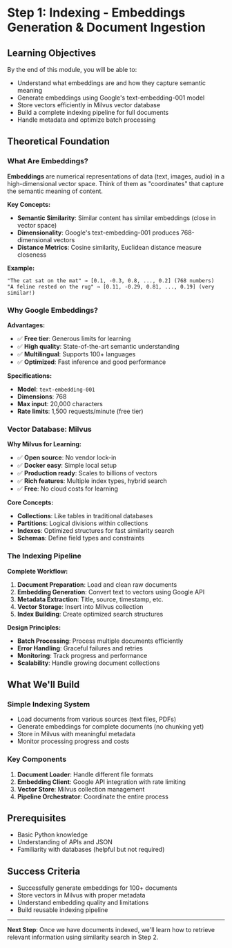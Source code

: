 # Step 1: Indexing - Embeddings Generation & Document Ingestion

## Learning Objectives
By the end of this module, you will be able to:
- Understand what embeddings are and how they capture semantic meaning
- Generate embeddings using Google's text-embedding-001 model
- Store vectors efficiently in Milvus vector database
- Build a complete indexing pipeline for full documents
- Handle metadata and optimize batch processing

## Theoretical Foundation

### What Are Embeddings?

**Embeddings** are numerical representations of data (text, images, audio) in a high-dimensional vector space. Think of them as "coordinates" that capture the semantic meaning of content.

**Key Concepts:**
- **Semantic Similarity**: Similar content has similar embeddings (close in vector space)
- **Dimensionality**: Google's text-embedding-001 produces 768-dimensional vectors
- **Distance Metrics**: Cosine similarity, Euclidean distance measure closeness

**Example:**
```
"The cat sat on the mat" → [0.1, -0.3, 0.8, ..., 0.2] (768 numbers)
"A feline rested on the rug" → [0.11, -0.29, 0.81, ..., 0.19] (very similar!)
```

### Why Google Embeddings?

**Advantages:**
- ✅ **Free tier**: Generous limits for learning
- ✅ **High quality**: State-of-the-art semantic understanding
- ✅ **Multilingual**: Supports 100+ languages
- ✅ **Optimized**: Fast inference and good performance

**Specifications:**
- **Model**: `text-embedding-001`
- **Dimensions**: 768
- **Max input**: 20,000 characters
- **Rate limits**: 1,500 requests/minute (free tier)

### Vector Database: Milvus

**Why Milvus for Learning:**
- ✅ **Open source**: No vendor lock-in
- ✅ **Docker easy**: Simple local setup
- ✅ **Production ready**: Scales to billions of vectors
- ✅ **Rich features**: Multiple index types, hybrid search
- ✅ **Free**: No cloud costs for learning

**Core Concepts:**
- **Collections**: Like tables in traditional databases
- **Partitions**: Logical divisions within collections
- **Indexes**: Optimized structures for fast similarity search
- **Schemas**: Define field types and constraints

### The Indexing Pipeline

**Complete Workflow:**
1. **Document Preparation**: Load and clean raw documents
2. **Embedding Generation**: Convert text to vectors using Google API
3. **Metadata Extraction**: Title, source, timestamp, etc.
4. **Vector Storage**: Insert into Milvus collection
5. **Index Building**: Create optimized search structures

**Design Principles:**
- **Batch Processing**: Process multiple documents efficiently
- **Error Handling**: Graceful failures and retries
- **Monitoring**: Track progress and performance
- **Scalability**: Handle growing document collections

## What We'll Build

### Simple Indexing System
- Load documents from various sources (text files, PDFs)
- Generate embeddings for complete documents (no chunking yet)
- Store in Milvus with meaningful metadata
- Monitor processing progress and costs

### Key Components
1. **Document Loader**: Handle different file formats
2. **Embedding Client**: Google API integration with rate limiting
3. **Vector Store**: Milvus collection management
4. **Pipeline Orchestrator**: Coordinate the entire process

## Prerequisites
- Basic Python knowledge
- Understanding of APIs and JSON
- Familiarity with databases (helpful but not required)

## Success Criteria
- Successfully generate embeddings for 100+ documents
- Store vectors in Milvus with proper metadata
- Understand embedding quality and limitations
- Build reusable indexing pipeline

---

**Next Step**: Once we have documents indexed, we'll learn how to retrieve relevant information using similarity search in Step 2.
